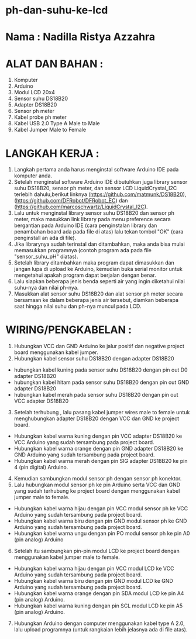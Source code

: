 # ph-dan-suhu-ke-lcd
# Nama : Nadilla Ristya Azzahra


# ALAT DAN BAHAN :
1.	Komputer
2.	Arduino 
3.	Modul LCD 20x4
4.	Sensor suhu DS18B20
5.	Adapter DS18B20
6.	Sensor ph meter
7.	Kabel probe ph meter 
8.	Kabel USB 2.0 Type A Male to Male 
9.	Kabel Jumper Male to Female


# LANGKAH KERJA :
1. Langkah pertama anda harus menginstal software Arduino IDE pada komputer anda. 
2. Setelah menginstal software Arduino IDE dibutuhkan juga library sensor suhu DS18B20, sensor ph meter, dan sensor LCD LiquidCrystal_I2C terlebih dahulu,berikut linknya  (https://github.com/matmunk/DS18B20), (https://github.com/DFRobot/DFRobot_EC) dan (https://github.com/marcoschwartz/LiquidCrystal_I2C). 
4. Lalu untuk menginstal library sensor suhu DS18B20 dan sensor ph meter, maka masukkan link library pada menu preference secara bergantian  pada  Arduino IDE (cara penginstalan library dan penambahan board ada pada file di atas) lalu tekan tombol "OK" (cara penginstall an ada di file).
5. Jika librarynya sudah terinstal dan ditambahkan, maka anda bisa mulai memasukkan programnya (contoh program ada pada file "sensor_suhu_pH" diatas). 
6. Setelah library ditambahkan maka program dapat dimasukkan dan jangan lupa di upload ke Arduino, kemudian buka serial monitor untuk mengetahui apakah program dapat berjalan dengan benar. 
7. Lalu siapkan beberapa jenis benda seperti air yang ingin diketahui nilai suhu-nya dan nilai ph-nya.
8. Masukkan alat sensor suhu DS18B20 dan alat sensor ph meter secara bersamaan  ke dalam beberapa jenis air tersebut, diamkan beberapa saat hingga nilai suhu dan ph-nya muncul pada LCD.


# WIRING/PENGKABELAN :
1.	Hubungkan VCC dan GND Arduino ke jalur positif dan negative project board menggunakan kabel jumper.
2.	Hubungkan kabel sensor suhu DS18B20 dengan adapter DS18B20
- hubungkan kabel kuning pada sensor suhu DS18B20 dengan pin out D0 adapter DS18B20
- hubungkan kabel hitam pada sensor suhu DS18B20 dengan pin out GND adapter DS18B20
- hubungkan kabel merah pada sensor suhu DS18B20 dengan pin out VCC adapter DS18B20
3.	Setelah terhubung , lalu pasang kabel jumper wires male to female untuk menghubungkan adapter DS18B20 dengan VCC dan GND ke project board.
-	 Hubungkan kabel warna kuning dengan pin VCC adapter DS18B20 ke VCC Arduino yang sudah tersambung pada project board.
-	Hubungkan kabel warna orange dengan pin GND adapter DS18B20 ke GND Arduino yang sudah tersambung pada project board.
-	Hubungkan  kabel warna merah dengan pin SIG adapter DS18B20 ke pin 4 (pin digital) Arduino.
4.	Kemudian sambungkan modul sensor ph dengan sensor ph konektor.
5.	Lalu hubungkan modul sensor ph ke  pin Arduino serta VCC dan GND yang sudah terhubung ke project board dengan menggunakan kabel jumper male to female.
-	Hubungkan kabel warna hijau dengan pin VCC modul sensor ph ke VCC Arduino yang sudah tersambung pada project board.
-	Hubungkan kabel warna biru dengan pin GND modul sensor ph ke GND Arduino yang sudah tersambung pada project board.
-	Hubungkan kabel warna ungu dengan pin PO modul sensor ph ke pin A0 (pin analog) Arduino
6.	Setelah itu sambungkan pin-pin modul LCD ke project board dengan 
menggunakan kabel jumper male to female.
-	Hubungkan kabel warna hijau dengan pin VCC modul LCD ke VCC Arduino yang sudah tersambung pada project board.
-	Hubungkan kabel warna biru dengan pin GND modul LCD ke GND Arduino yang sudah tersambung pada project board.
-	Hubungkan kabel warna orange dengan pin SDA modul LCD ke pin A4 (pin analog) Arduino.
-	Hubungkan kabel warna kuning dengan pin SCL modul LCD ke pin A5 (pin analog) Arduino.
7.	Hubungkan Arduino dengan computer menggunakan kabel type A 2.0, lalu upload programnya (untuk rangkaian lebih jelasnya ada di file atas).
